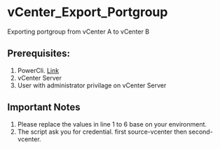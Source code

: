 # vCenter_Export_Portgroup
Exporting portgroup from vCenter A to vCenter B
## Prerequisites:
1. PowerCli. [Link](https://docs.vmware.com/en/VMware-vSphere/7.0/com.vmware.esxi.install.doc/GUID-F02D0C2D-B226-4908-9E5C-2E783D41FE2D.html)
3. vCenter Server
4. User with administrator privilage on vCenter Server
## Important Notes
1. Please replace the values in line 1 to 6 base on your environment.
2. The script ask you for credential. first source-vcenter then second-vcenter. 
